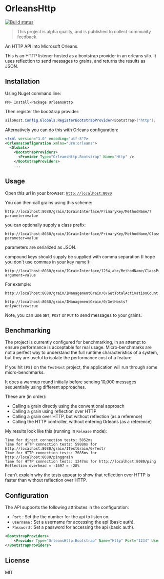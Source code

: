 # OrleansHttp

[![Build status](https://ci.appveyor.com/api/projects/status/06ps8j8tsh9s7qfx?svg=true)](https://ci.appveyor.com/project/richorama/orleanshttp)

> This project is alpha quality, and is published to collect community feedback.

An HTTP API into Microsoft Orleans.

This is an HTTP listener hosted as a bootstrap provider in an orleans silo. It uses reflection to
send messages to grains, and returns the results as JSON.

## Installation

Using Nuget command line:

```
PM> Install-Package OrleansHttp
```

Then register the bootstrap provider:

```c#
siloHost.Config.Globals.RegisterBootstrapProvider<Bootstrap>("http");
```

Alternatively you can do this with Orleans configuration:

```xml
<?xml version="1.0" encoding="utf-8"?>
<OrleansConfiguration xmlns="urn:orleans">
  <Globals>
    <BootstrapProviders>
      <Provider Type="OrleansHttp.Bootstrap" Name="Http" />
    </BootstrapProviders>
    ...
```

## Usage

Open this url in your browser: [`http://localhost:8080`](http://localhost:8080)

You can then call grains using this scheme:

```
http://localhost:8080/grain/IGrainInterface/PrimaryKey/MethodName/?parameter=value
```

you can optionally supply a class prefix:

```
http://localhost:8080/grain/IGrainInterface/PrimaryKey/MethodName/ClassPrefix/?parameter=value
```

parameters are serialized as JSON.

compound keys should supply be supplied with comma separation (I hope you don't use commas in your key name!):

```
http://localhost:8080/grain/IGrainInterface/1234,abc/MethodName/ClassPrefix/?argument=value
```

For example:

```
http://localhost:8080/grain/IManagementGrain/0/GetTotalActivationCount

http://localhost:8080/grain/IManagementGrain/0/GetHosts?onlyActive=true
```

Note, you can use `GET`, `POST` or `PUT` to send messages to your grains.

## Benchmarking

The project is currently configured for benchmarking, in an attempt to ensure performance
is acceptable for real usage. Micro-benchmarks are not a perfect way to understand the full
runtime characteristics of a system, but they are useful to isolate the performance cost of a feature.

If you hit `[F5]` on the `TestHost` project, the application will run through some micro-benchmarks.

It does a warmup round initially before sending 10,000 messages sequentially using different approaches.

These are (in order):

* Calling a grain directly using the conventional approach
* Calling a grain using reflection over HTTP
* Calling a grain over HTTP, but without reflection (as a reference)
* Calling the HTTP controller, without entering Orleans (as a reference)

My results look like this (running in `Release` mode):

```
Time for direct connection tests: 5052ms
Time for HTTP connection tests: 5988ms for http://localhost:8080/grain/ITestGrain/0/Test/
Time for HTTP connection tests: 7685ms for http://localhost:8080/pinggrain
Time for HTTP connection tests: 1247ms for http://localhost:8080/ping
Reflection overhead = -1697 = -28%
```

I can't explain why the tests appear to show that reflection over HTTP is faster than without reflection over HTTP.

## Configuration

The API supports the following attributes in the configuration:

* `Port` : Set the the number for the api to listen on.
* `Username` : Set a username for accessing the api (basic auth).
* `Password` : Set a password for accessing the api (basic auth).

```xml
<BootstrapProviders>
    <Provider Type="OrleansHttp.Bootstrap" Name="Http" Port="1234" Username="my_username" Password="my_password" />
</BootstrapProviders>
```

## License

MIT
